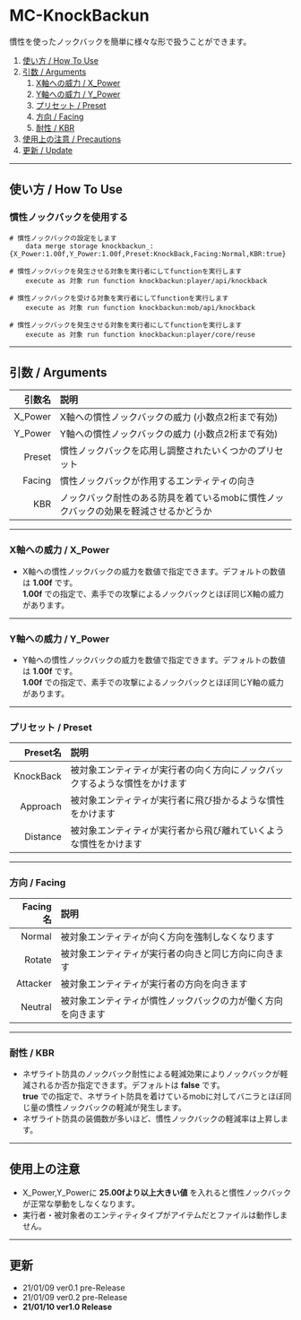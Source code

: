 # MC-KnockBackun
慣性を使ったノックバックを簡単に様々な形で扱うことができます。

1. [使い方 / How To Use](#HowToUse)
1. [引数 / Arguments](#Arguments)
    1. [X軸への威力 / X_Power](#1)
    1. [Y軸への威力 / Y_Power](#2)
    1. [プリセット / Preset](#3)
    1. [方向 / Facing](#4)
    1. [耐性 / KBR](#5)
1. [使用上の注意 / Precautions](#Precautions)
1. [更新 / Update](#Update)

---
<a id="HowToUse"></a>
## 使い方 / How To Use
### 慣性ノックバックを使用する
```
# 慣性ノックバックの設定をします
    data merge storage knockbackun_: {X_Power:1.00f,Y_Power:1.00f,Preset:KnockBack,Facing:Normal,KBR:true}

# 慣性ノックバックを発生させる対象を実行者にしてfunctionを実行します
    execute as 対象 run function knockbackun:player/api/knockback

# 慣性ノックバックを受ける対象を実行者にしてfunctionを実行します
    execute as 対象 run function knockbackun:mob/api/knockback

# 慣性ノックバックを発生させる対象を実行者にしてfunctionを実行します
    execute as 対象 run function knockbackun:player/core/reuse
```

---
<A id="Arguments"></a>
## 引数 / Arguments

| 引数名 | 説明 |
| -: | :- |
| X_Power | X軸への慣性ノックバックの威力 (小数点2桁まで有効) |
| Y_Power | Y軸への慣性ノックバックの威力 (小数点2桁まで有効) |
| Preset | 慣性ノックバックを応用し調整されたいくつかのプリセット |
| Facing | 慣性ノックバックが作用するエンティティの向き |
| KBR | ノックバック耐性のある防具を着ているmobに慣性ノックバックの効果を軽減させるかどうか |

---
<A id="1"></a>
### X軸への威力 / X_Power
* X軸への慣性ノックバックの威力を数値で指定できます。デフォルトの数値は **1.00f** です。  
**1.00f** での指定で、素手での攻撃によるノックバックとほぼ同じX軸の威力があります。

---
<A id="2"></a>
### Y軸への威力 / Y_Power
* Y軸への慣性ノックバックの威力を数値で指定できます。デフォルトの数値は **1.00f** です。  
**1.00f** での指定で、素手での攻撃によるノックバックとほぼ同じY軸の威力があります。

---
<A id="3"></a>
### プリセット / Preset
| Preset名 | 説明 |
| -: | :- |
| KnockBack | 被対象エンティティが実行者の向く方向にノックバックするような慣性をかけます |
| Approach | 被対象エンティティが実行者に飛び掛かるような慣性をかけます |
| Distance | 被対象エンティティが実行者から飛び離れていくような慣性をかけます |

---
<A id="4"></a>
### 方向 / Facing
| Facing名 | 説明 |
| -: | :- |
| Normal | 被対象エンティティが向く方向を強制しなくなります |
| Rotate | 被対象エンティティが実行者の向きと同じ方向に向きます |
| Attacker | 被対象エンティティが実行者の方向を向きます |
| Neutral | 被対象エンティティが慣性ノックバックの力が働く方向を向きます |

---
<A id="5"></a>
### 耐性 / KBR
* ネザライト防具のノックバック耐性による軽減効果によりノックバックが軽減されるか否か指定できます。デフォルトは **false** です。  
**true** での指定で、ネザライト防具を着けているmobに対してバニラとほぼ同じ量の慣性ノックバックの軽減が発生します。  
* ネザライト防具の装備数が多いほど、慣性ノックバックの軽減率は上昇します。

---
<a id="Precautions"></a>
## 使用上の注意
* X_Power,Y_Powerに **25.00fより以上大きい値** を入れると慣性ノックバックが正常な挙動をしなくなります。
* 実行者・被対象者のエンティティタイプがアイテムだとファイルは動作しません。

---
<A id="Update"></a>
## 更新
* 21/01/09 ver0.1 pre-Release
* 21/01/09 ver0.2 pre-Release
* **21/01/10 ver1.0 Release**
